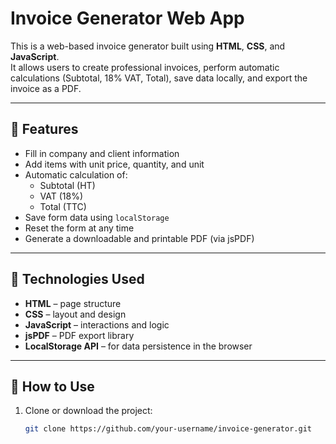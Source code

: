 # Invoice Generator Web App

This is a web-based invoice generator built using **HTML**, **CSS**, and **JavaScript**.  
It allows users to create professional invoices, perform automatic calculations (Subtotal, 18% VAT, Total), save data locally, and export the invoice as a PDF.

---

## 🚀 Features

- Fill in company and client information
- Add items with unit price, quantity, and unit
- Automatic calculation of:
  - Subtotal (HT)
  - VAT (18%)
  - Total (TTC)
- Save form data using `localStorage`
- Reset the form at any time
- Generate a downloadable and printable PDF (via jsPDF)

---

## 🧰 Technologies Used

- **HTML** – page structure  
- **CSS** – layout and design  
- **JavaScript** – interactions and logic  
- **jsPDF** – PDF export library  
- **LocalStorage API** – for data persistence in the browser

---

## 📝 How to Use

1. Clone or download the project:
   ```bash
   git clone https://github.com/your-username/invoice-generator.git
